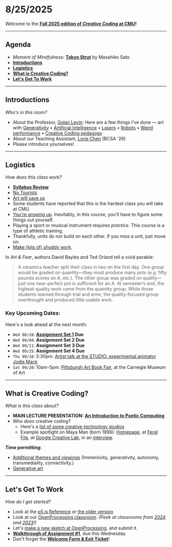 # 8/25/2025

Welcome to the **[Fall 2025 edition of *Creative Coding* at CMU](https://github.com/golanlevin/60-212/blob/main/2025/readme.md)!**

---

## Agenda

* *Moment of Mindfulness:* [**Tokyo Strut**](https://www.youtube.com/watch?v=4M-j0Wnjb7Q&t=6s) by Masahiko Sato
* [**Introductions**](#introductions) 
* [**Logistics**](#logistics) 
* [**What is Creative Coding?**](#what-is-creative-coding)
* [**Let's Get To Work**](#lets-get-to-work) 


---
## Introductions

*Who's in this room?*

* About the Professor, [Golan Levin](https://art.cmu.edu/people/golan-levin/): Here are a few things I've done — art with [Generativity](https://www.artblocks.io/collection/cytographia-by-golan-levin) • [Artificial Intelligence](https://github.com/golanlevin/AmbigrammaticFigures) • [Lasers](http://flong.com/archive/projects/gpp-ii/index.html) • [Robots](http://flong.com/archive/projects/snout/index.html) • [Weird performance](http://flong.com/archive/projects/messa/index.html) • [Creative Coding pedagogy](https://mitpress.mit.edu/9780262542043/code-as-creative-medium/)
* About our Teaching Assistant, [Lorie Chen](https://www.loriechen.com/) (BCSA '26)
* Please introduce yourselves! 


---
## Logistics

*How does this class work?*

* [**Syllabus Review**](../syllabus/60-212_syllabus_fall2025.md)
* [No Tourists](../../2024/daily_notes/images/0826/no-tourists.jpg) 
* [Art will save us](../../2024/daily_notes/images/0826/maeda_nyt.jpg)
* Some students have reported that this is the hardest class you will take at CMU.
* [You're growing up](../../2024/daily_notes/images/0826/baby-bird-worm.gif). Inevitably, in this course, you'll have to figure some things out yourself.
* Playing a sport or musical instrument requires *practice*. This course is a type of athletic training. 
* Thankfully, units do not build on each other. If you miss a unit, just move on.
* [Make (lots of) shoddy work](images/fast-cheap-good.jpg).

In *Art & Fear*, authors David Bayles and Ted Orland tell a vivid parable:
>  A ceramics teacher split their class in two on the first day. One group would be graded on quantity—they must produce many pots (e.g. fifty pounds scores an *A*, etc.). The other group was graded on quality—just one near-perfect pot is sufficient for an *A*. At semester’s end, the highest-quality work came from the quantity group. While those students learned through trial and error, the quality-focused group overthought and produced little usable work.

### Key Upcoming Dates: 

Here's a look ahead at the next month:

* `Wed 08/28`: **[Assignment Set 1](../assignments/assignment_1.md) Due**
* `Wed 09/04`: **Assignment Set 2 Due**
* `Wed 09/11`: **Assignment Set 3 Due**
* `Wed 09/25`: **Assignment Set 4 Due**
* `Thu 09/18`: 5:30pm: [Artist talk at the STUDIO: experimental animator Jodie Mack](https://studioforcreativeinquiry.org/events/jodiemack25)
* `Sat 09/20`: 10am-5pm: [Pittsburgh Art Book Fair](https://carnegieart.org/event/pittsburgh-art-book-fair-2025/), at the Carnegie Museum of Art

---

## What is Creative Coding?

*What is this class about?*

* **MAIN LECTURE PRESENTATION:** [**An Introduction to Poetic Computing**](https://github.com/golanlevin/lectures/blob/master/lecture_introduction/readme.md)
* Who *does* creative coding?
  * Here's a [list of some creative-technology studios](../../resources/studios.md)
  * Example spotlight on Maya Man (born 1996): [Homepage](https://mayaontheinter.net/), at [Feral File](https://feralfile.com/explore/artists/maya-man-75d), at [Google Creative Lab](https://experiments.withgoogle.com/billtjonesai), in an [interview](https://verse.works/journal/in-conversation-with-maya-man-im-feeling-lucky-2).


**Time permitting:**

* [Additional themes and viewings](https://courses.ideate.cmu.edu/60-212/s2022/daily-notes/01-19-hello/themes-and-viewings/) (Immersivity, generativity, autonomy, transmediality, connectivity.)
* [Generative art](https://github.com/golanlevin/60-120/blob/main/2025/lectures/creative_code/readme.md)

---
## Let's Get To Work

*How do I get started?*

* Look at the [p5.js Reference](https://p5js.org/reference/) or [the older version](https://archive.p5js.org/reference/)
* Look at our [OpenProcessing classroom](https://openprocessing.org/class/100952#/). *(Peek at classrooms from [2024](https://openprocessing.org/class/93074#/) and [2023](https://openprocessing.org/class/86356#/)!)*
* Let's [make a new sketch at OpenProcessing](https://openprocessing.org/sketch/create), and submit it.
* [**Walkthrough of Assignment #1**](../assignments/assignment_1.md), due this Wednesday
* Don't forget the [**Welcome Form & Exit Ticket**](https://forms.gle/L4FDuXApCnWMobiX7)!

